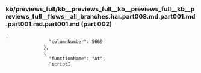 ### kb/previews_full/kb__previews_full__kb__previews_full__kb__previews_full__flows__all_branches.har.part008.md.part001.md.part001.md.part001.md (part 002)

```md
,
                "columnNumber": 5669
              },
              {
                "functionName": "At",
                "scriptI
```

```
